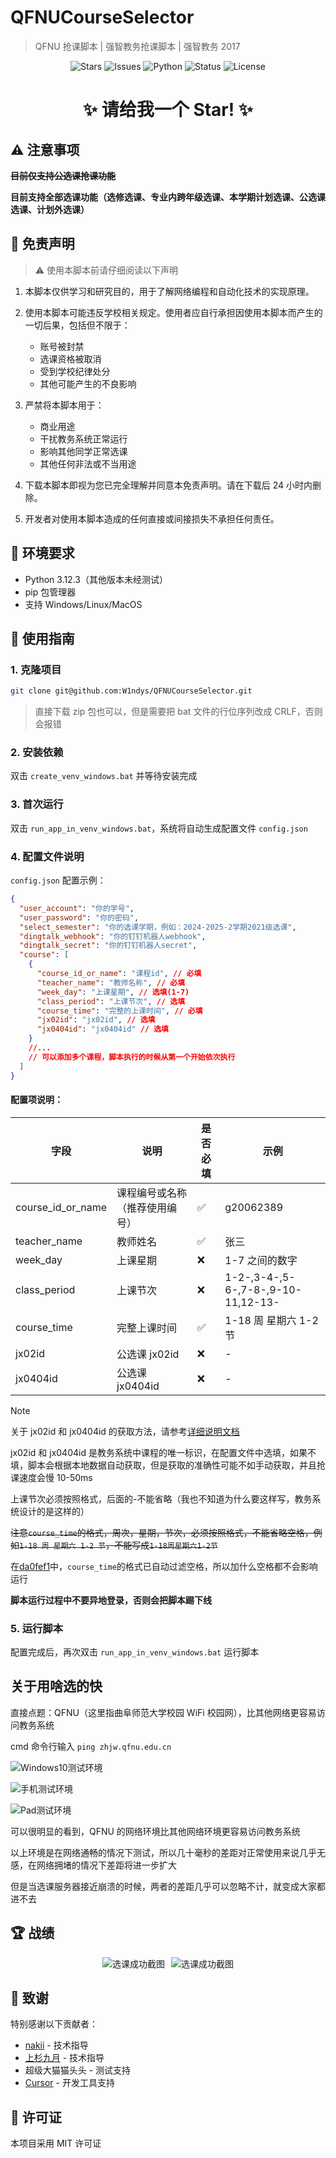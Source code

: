# QFNUCourseSelector

> QFNU 抢课脚本 | 强智教务抢课脚本 | 强智教务 2017

<p align="center">
    <img src="https://img.shields.io/github/stars/W1ndys/QFNUCourseSelector?style=flat-square" alt="Stars">
    <img src="https://img.shields.io/github/issues/W1ndys/QFNUCourseSelector?style=flat-square" alt="Issues">
    <img src="https://img.shields.io/badge/Python-3.12.3-blue.svg" alt="Python">
    <img src="https://img.shields.io/badge/状态-开发完成-green.svg" alt="Status">
    <img src="https://img.shields.io/badge/License-MIT-green.svg" alt="License">
</p>

<div align="center">
    <h1 >
        ✨ 请给我一个 Star! ✨
    </h1>
</div>

## ⚠️ 注意事项

~~**目前仅支持公选课抢课功能**~~

**目前支持全部选课功能（选修选课、专业内跨年级选课、本学期计划选课、公选课选课、计划外选课）**

## 📝 免责声明

> ⚠️ 使用本脚本前请仔细阅读以下声明

1. 本脚本仅供学习和研究目的，用于了解网络编程和自动化技术的实现原理。

2. 使用本脚本可能违反学校相关规定。使用者应自行承担因使用本脚本而产生的一切后果，包括但不限于：

   - 账号被封禁
   - 选课资格被取消
   - 受到学校纪律处分
   - 其他可能产生的不良影响

3. 严禁将本脚本用于：

   - 商业用途
   - 干扰教务系统正常运行
   - 影响其他同学正常选课
   - 其他任何非法或不当用途

4. 下载本脚本即视为您已完全理解并同意本免责声明。请在下载后 24 小时内删除。

5. 开发者对使用本脚本造成的任何直接或间接损失不承担任何责任。

## 🔧 环境要求

- Python 3.12.3（其他版本未经测试）
- pip 包管理器
- 支持 Windows/Linux/MacOS

## 🚀 使用指南

### 1. 克隆项目

```bash
git clone git@github.com:W1ndys/QFNUCourseSelector.git
```

> 直接下载 zip 包也可以，但是需要把 bat 文件的行位序列改成 CRLF，否则会报错

### 2. 安装依赖

双击 `create_venv_windows.bat` 并等待安装完成

### 3. 首次运行

双击 `run_app_in_venv_windows.bat`，系统将自动生成配置文件 `config.json`

### 4. 配置文件说明

`config.json` 配置示例：

```json
{
  "user_account": "你的学号",
  "user_password": "你的密码",
  "select_semester": "你的选课学期，例如：2024-2025-2学期2021级选课",
  "dingtalk_webhook": "你的钉钉机器人webhook",
  "dingtalk_secret": "你的钉钉机器人secret",
  "course": [
    {
      "course_id_or_name": "课程id", // 必填
      "teacher_name": "教师名称", // 必填
      "week_day": "上课星期", // 选填(1-7)
      "class_period": "上课节次", // 选填
      "course_time": "完整的上课时间", // 必填
      "jx02id": "jx02id", // 选填
      "jx0404id": "jx0404id" // 选填
    }
    //...
    // 可以添加多个课程，脚本执行的时候从第一个开始依次执行
  ]
}
```

#### 配置项说明：

| 字段              | 说明                           | 是否必填 | 示例                               |
| ----------------- | ------------------------------ | -------- | ---------------------------------- |
| course_id_or_name | 课程编号或名称（推荐使用编号） | ✅       | g20062389                          |
| teacher_name      | 教师姓名                       | ✅       | 张三                               |
| week_day          | 上课星期                       | ❌       | 1-7 之间的数字                     |
| class_period      | 上课节次                       | ❌       | 1-2-,3-4-,5-6-,7-8-,9-10-11,12-13- |
| course_time       | 完整上课时间                   | ✅       | 1-18 周 星期六 1-2 节              |
| jx02id            | 公选课 jx02id                  | ❌       | -                                  |
| jx0404id          | 公选课 jx0404id                | ❌       | -                                  |

> [!NOTE]
>
> 关于 jx02id 和 jx0404id 的获取方法，请参考[详细说明文档](./assets/docs/how_to_get_jx02id_and_jx0404id.md)
>
> jx02id 和 jx0404id 是教务系统中课程的唯一标识，在配置文件中选填，如果不填，脚本会根据本地数据自动获取，但是获取的准确性可能不如手动获取，并且抢课速度会慢 10-50ms
>
> 上课节次必须按照格式，后面的-不能省略（我也不知道为什么要这样写，教务系统设计的是这样的）
>
> ~~注意`course_time`的格式，周次，星期，节次，必须按照格式，不能省略空格，例如`1-18 周 星期六 1-2 节`，不能写成`1-18周星期六1-2节`~~
>
> 在[da0fef1](https://github.com/W1ndys/QFNUCourseSelector/commit/da0fef12f843e7336b8229ebc1c8a271059e7420)中，`course_time`的格式已自动过滤空格，所以加什么空格都不会影响运行
>
> **脚本运行过程中不要异地登录，否则会把脚本踢下线**

### 5. 运行脚本

配置完成后，再次双击 `run_app_in_venv_windows.bat` 运行脚本

## 关于用啥选的快

直接点题：QFNU（这里指曲阜师范大学校园 WiFi 校园网），比其他网络更容易访问教务系统

cmd 命令行输入 `ping zhjw.qfnu.edu.cn`

![Windows10测试环境](./assets/images/wifi_test_win10.png)

![手机测试环境](./assets/images/wifi_test_mobile.png)

![Pad测试环境](./assets/images/wifi_test_pad.png)

可以很明显的看到，QFNU 的网络环境比其他网络环境更容易访问教务系统

以上环境是在网络通畅的情况下测试，所以几十毫秒的差距对正常使用来说几乎无感，在网络拥堵的情况下差距将进一步扩大

但是当选课服务器接近崩溃的时候，两者的差距几乎可以忽略不计，就变成大家都进不去

## 🏆 战绩

<div style="display: flex; flex-wrap: wrap; gap: 10px; justify-content: center;">
    <img src="./assets/images/Achievement/1.png" style="max-width: 100%; height: auto;" alt="选课成功截图">
    <img src="./assets/images/Achievement/2.png" style="max-width: 100%; height: auto;" alt="选课成功截图">
</div>

## 🙏 致谢

特别感谢以下贡献者：

- [nakii](https://github.com/nakaii-002) - 技术指导
- [上杉九月](https://github.com/sakurasep) - 技术指导
- 超级大猫猫头头 - 测试支持
- [Cursor](https://www.cursor.com/) - 开发工具支持

## 📄 许可证

本项目采用 MIT 许可证
